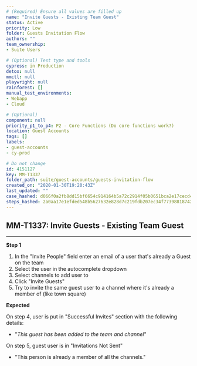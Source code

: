 ```yaml
---
# (Required) Ensure all values are filled up
name: "Invite Guests - Existing Team Guest"
status: Active
priority: Low
folder: Guests Invitation Flow
authors: ""
team_ownership: 
- Suite Users

# (Optional) Test type and tools
cypress: in Production
detox: null
mmctl: null
playwright: null
rainforest: []
manual_test_environments: 
- Webapp
- Cloud

# (Optional)
component: null
priority_p1_to_p4: P2 - Core Functions (Do core functions work?)
location: Guest Accounts
tags: []
labels: 
- guest-accounts
- cy-prod

# Do not change
id: 4151127
key: MM-T1337
folder_path: suite/guest-accounts/guests-invitation-flow
created_on: "2020-01-30T19:20:43Z"
last_updated: ""
case_hashed: d066f0a2fb8dd15bf6654c914164b5a72c2914f05b0651bca2e17cecd4b87dbec7f55a435b8d1c4adea9e7766fa77928
steps_hashed: 2a0aa17e1efded548b5627632e828d7c219fdb207ec34f773988187427836ad0dbb45141d18decc4a6e9bdcd9e0d8c56
---
```


## MM-T1337: Invite Guests - Existing Team Guest

---

**Step 1**

1. In the "Invite People" field enter an email of a user that's already a Guest on the team
2. Select the user in the autocomplete dropdown
3. Select channels to add user to
4. Click "Invite Guests"
5. Try to invite the same guest user to a channel where it's already a member of (like town square)

**Expected**

On step 4, user is put in "Successful Invites" section with the following details:

- "_This guest has been added to the team and channel_"

On step 5, guest user is in "Invitations Not Sent"

- "This person is already a member of all the channels."
